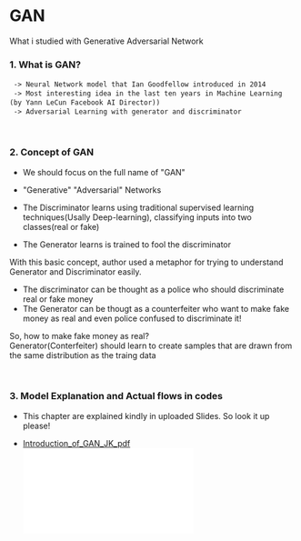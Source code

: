 # GAN
What i studied with Generative Adversarial Network

### 1. What is GAN?
     -> Neural Network model that Ian Goodfellow introduced in 2014
     -> Most interesting idea in the last ten years in Machine Learning (by Yann LeCun Facebook AI Director))
     -> Adversarial Learning with generator and discriminator
     
</br>

### 2. Concept of GAN

  - We should focus on the full name of "GAN" </br>
  - "Generative" "Adversarial" Networks </br>

  - The Discriminator learns using traditional supervised learning techniques(Usally Deep-learning), classifying inputs into two classes(real or fake)    </br>
    
  - The Generator learns is trained to fool the discriminator </br>
  

 With this basic concept, author used a metaphor for trying to understand Generator and Discriminator easily. </br>

 - The discriminator can be thought as a police who should discriminate real or fake money  </br>
 - The Generator can be thougt as a counterfeiter who want to make fake money as real and even police confused to discriminate it! </br>
 
So, how to make fake money as real? </br>
Generator(Conterfeiter) should learn to create samples that are drawn from the same distribution as the traing data  </br>

</br>

### 3. Model Explanation and Actual flows in codes

  - This chapter are explained kindly in uploaded Slides. So look it up please!

 *  [Introduction_of_GAN_JK_pdf](Introduction_of_GAN_JK_pdf.pdf)
 ![Introduction_of_GAN_JK](Introduction_of_GAN_JK_pdf.pdf)

